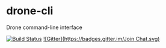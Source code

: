 # drone-cli
Drone command-line interface

[![Build Status](http://test.drone.io/api/badge/github.com/drone/drone-cli/status.svg?style=flat&branch=master)](http://test.drone.io/github.com/drone/drone-cli)
[![Gitter](https://badges.gitter.im/Join Chat.svg)](https://gitter.im/drone/drone?utm_source=badge&utm_medium=badge&utm_campaign=pr-badge&utm_content=badge)

